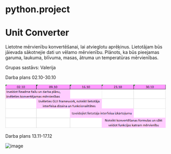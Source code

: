 # python.project
# Unit Converter
Lietotne mērvienību konvertēšanai, lai atvieglotu aprēķinus. Lietotājam būs jāievada sākotnejie dati un vēlamo mērvienību. Plānots, ka būs pieejamas garuma, laukuma, blīvuma, masas, ātruma un temperatūras mērvienības. 

Grupas sastāvs: Valerija

Darba plans 02.10-30.10

![img.png](img.png)

Darba plans 13.11-17.12

![image](https://github.com/draculauraaa/python.project/assets/144676983/d62eccc6-d083-423d-929f-f37727120846)

